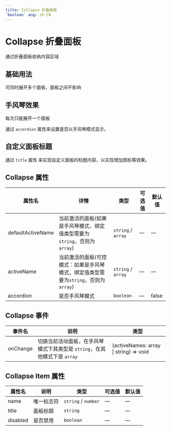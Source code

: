 ```yaml
---
title: Collapse 折叠面板
`boolean` ang: zh-CN
---
```


# Collapse 折叠面板

通过折叠面板收纳内容区域

## 基础用法

可同时展开多个面板，面板之间不影响

<code src="./basic.tsx"></code>

## 手风琴效果

每次只能展开一个面板

通过 `accordion` 属性来设置是否以手风琴模式显示。

<code src="./accordion.tsx"></code>

## 自定义面板标题

通过 `title` 属性 来实现自定义面板的标题内容，以实现增加图标等效果。

<code src="./customization.tsx"></code>

## Collapse 属性

| 属性名            | 详情                                                                                | 类型               | 可选值 | 默认值 |
| ----------------- | ----------------------------------------------------------------------------------- | ------------------ | ------ | ------ |
| defaultActiveName | 当前激活的面板(如果是手风琴模式，绑定值类型需要为`string`，否则为`array`)           | `string` / `array` | —      | —      |
| activeName        | 当前激活的面板(可控模式：如果是手风琴模式，绑定值类型需要为`string`，否则为`array`) | `string` / `array` | —      | —      |
| accordion         | 是否手风琴模式                                                                      | `boolean`          | —      | false  |

## Collapse 事件

| 事件名   | 说明                                                                      | 类型                                                                |
| -------- | ------------------------------------------------------------------------- | ------------------------------------------------------------------- |
| onChange | 切换当前活动面板，在手风琴模式下其类型是 `string`，在其他模式下是 `array` | <Enum type='Function'>(activeNames: array \| string) => void</Enum> |

## Collapse Item 属性

| 属性名   | 说明       | 类型                | 可选值 | 默认值 |
| -------- | ---------- | ------------------- | ------ | ------ |
| name     | 唯一标志符 | `string` / `number` | —      | —      |
| title    | 面板标题   | `string`            | —      | —      |
| disabled | 是否禁用   | `boolean`           | —      | —      |
